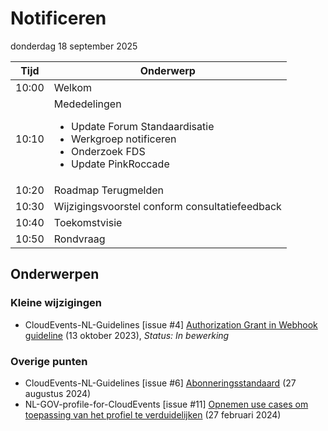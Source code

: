 <!-----------------------------







   :warning: Dit bestand wordt automatisch gegenereerd.
   :warning: Handmatige toevoegingen worden overschreven.







----------------------------->
# Notificeren

donderdag 18 september 2025

|  Tijd  | Onderwerp                                         |
|--------|----------------------------------------------|
|  10:00 | Welkom                                       |
|  10:10 | Mededelingen  <ul><li>Update Forum Standaardisatie</li><li>Werkgroep notificeren</li><li>Onderzoek FDS</li><li>Update PinkRoccade</li></ul>                  |
|  10:20 | Roadmap Terugmelden   |
|  10:30 | Wijzigingsvoorstel conform consultatiefeedback  |
|  10:40 | Toekomstvisie |
|  10:50 | Rondvraag|

## Onderwerpen

### Kleine wijzigingen
* CloudEvents-NL-Guidelines [issue #4] [Authorization Grant in Webhook guideline](https://github.com/Logius-standaarden/CloudEvents-NL-Guidelines/issues/4) (13 oktober 2023), _Status: In bewerking_

### Overige punten
* CloudEvents-NL-Guidelines [issue #6] [Abonneringsstandaard](https://github.com/Logius-standaarden/CloudEvents-NL-Guidelines/issues/6) (27 augustus 2024)
* NL-GOV-profile-for-CloudEvents [issue #11] [Opnemen use cases om toepassing van het profiel te verduidelijken](https://github.com/Logius-standaarden/NL-GOV-profile-for-CloudEvents/issues/11) (27 februari 2024)
